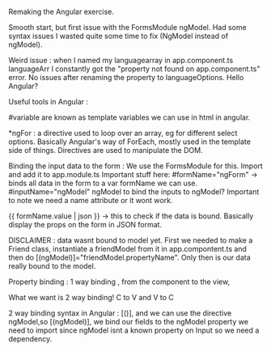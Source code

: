 Remaking the Angular exercise.

Smooth start, but first issue with the FormsModule ngModel. Had some syntax issues I wasted quite some time to fix (NgModel instead of ngModel).

Weird issue : when I named my languagearray in app.component.ts languageArr I constantly got the "property not found on app.component.ts"
error. No issues after renaming the property to languageOptions. Hello Angular?

Useful tools in Angular :

#variable are known as template variables we can use in html in angular.

*ngFor : a directive used to loop over an array, eg for different select options. Basically Angular's way of ForEach, mostly used in the template 
side of things. Directives are used to manipulate the DOM.

Binding the input data to the form : We use the FormsModule for this. Import and add it to app.module.ts
Important stuff here: #formName="ngForm" -> binds all data in the form to a var formName we can use.
#inputName="ngModel" ngModel to bind the inputs to ngModel?
Important to note we need a name attribute or it wont work.

{{ formName.value | json }} -> this to check if the data is bound. Basically display the props on the form in JSON format.

DISCLAIMER : data wasnt bound to model yet. First we needed to make a Friend class, instantiate a friendModel from it in app.compontent.ts
and then do [(ngModel)]="friendModel.propertyName". Only then is our data really bound to the model.

Property binding : 1 way binding , from the component to the view,

What we want is 2 way binding! C to V and V to C

2 way binding syntax in Angular : [()], and we can use the directive ngModel,so [(ngModel)], we bind our fields to the ngModel property
we need to import since ngModel isnt a known property on Input so we need a dependency.

